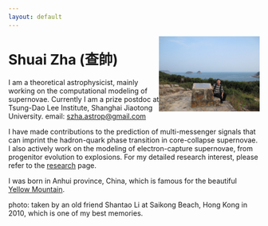 ```yaml
---
layout: default
---
```


<img style="float: right" src="content/szha_cover.jpg" height="40%" width="40%">

[//]: <img align="left" src="content/szha_cover.jpg" height="40%" width="40%">

[//]: <img style="float: left" src="content/szha_cover.jpg" height="40%" width="40%">

# Shuai Zha (查帥)

I am a theoretical astrophysicist, mainly working on the computational modeling of supernovae. Currently I am a prize postdoc at Tsung-Dao Lee Institute, Shanghai Jiaotong University. 
email: szha.astrop@gmail.com

I have made contributions to the prediction of multi-messenger signals that can imprint the hadron-quark phase transition in core-collapse supernovae. I also actively work on the modeling of electron-capture supernovae, from progenitor evolution to explosions. For my detailed research interest, please refer to the [research](https://joshuashzha.github.io/research) page.

I was born in Anhui province, China, which is famous for the beautiful [Yellow Mountain](https://www.chinahighlights.com/huangshan/yellow-mountain/).

photo: taken by an old friend Shantao Li at Saikong Beach, Hong Kong in 2010, which is one of my best memories.

